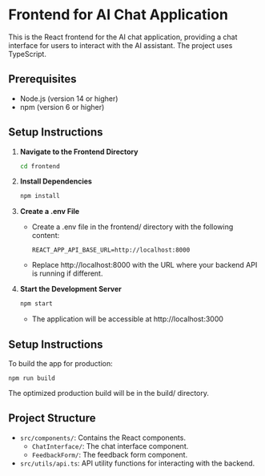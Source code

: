 # **Frontend for AI Chat Application**

This is the React frontend for the AI chat application, providing a chat interface for users to interact with the AI assistant. The project uses TypeScript.

## **Prerequisites**

- Node.js (version 14 or higher)
- npm (version 6 or higher)

## **Setup Instructions**

1. **Navigate to the Frontend Directory**

   ```bash
   cd frontend
   ```

2. **Install Dependencies**

   ```bash
   npm install
   ```

3. **Create a .env File**

    - Create a .env file in the frontend/ directory with the following content:

        ```
        REACT_APP_API_BASE_URL=http://localhost:8000
        ```
    - Replace http://localhost:8000 with the URL where your backend API is running if different.

4. **Start the Development Server**

   ```bash
   npm start
   ```

    - The application will be accessible at http://localhost:3000

## **Setup Instructions**

To build the app for production:

   ```
   npm run build
   ```

The optimized production build will be in the build/ directory.

## **Project Structure**
- `src/components/`: Contains the React components.
    - `ChatInterface/`: The chat interface component.
    - `FeedbackForm/`: The feedback form component.
- `src/utils/api.ts`: API utility functions for interacting with the backend.

